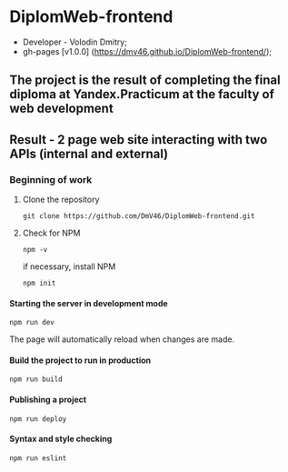 # DiplomWeb-frontend

- Developer - Volodin Dmitry;
- gh-pages [v1.0.0] (https://dmv46.github.io/DiplomWeb-frontend/);

## The project is the result of completing the final diploma at Yandex.Practicum at the faculty of web development
## Result - 2 page web site interacting with two APIs (internal and external)

### Beginning of work

1. Clone the repository
    ```
    git clone https://github.com/DmV46/DiplomWeb-frontend.git
    ```

2. Check for NPM
    ```
    npm -v
    ```

    if necessary, install NPM
    ```
    npm init
    ```

#### Starting the server in development mode
```
npm run dev
```

The page will automatically reload when changes are made.

#### Build the project to run in production
```
npm run build
```

#### Publishing a project
```
npm run deploy
```

#### Syntax and style checking
```
npm run eslint
```

